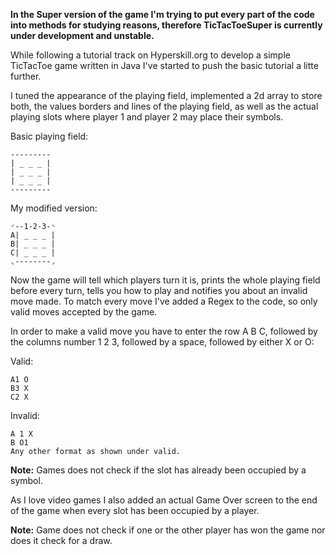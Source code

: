 **In the Super version of the game I'm trying to put every part of the code into methods
for studying reasons, therefore TicTacToeSuper is currently under development 
and unstable.**

While following a tutorial track on Hyperskill.org to develop a simple TicTacToe game
written in Java I've started to push the basic tutorial a litte further.

I tuned the appearance of the playing field, implemented a 2d array to store both,
the values borders and lines of the playing field, as well as the actual
playing slots where player 1 and player 2 may place their symbols.

Basic playing field:
```
---------
| _ _ _ |
| _ _ _ |    
| _ _ _ |
---------
```
My modified version:
```
◜--1-2-3-◝
A| _ _ _ |
B| _ _ _ |    
C| _ _ _ |
◟--------◞
```

Now the game will tell which players turn it is, prints the whole playing field before
every turn, tells you how to play and notifies you about an invalid move made. 
To match every move I've added a Regex to the code, so only valid moves accepted
by the game.

In order to make a valid move you have to enter the row A B C, followed by the columns
number 1 2 3, followed by a space, followed by either X or O:

Valid:
```
A1 O
B3 X
C2 X
```
Invalid:
```
A 1 X
B O1
Any other format as shown under valid.
```

**Note:** Games does not check if the slot has already been occupied by a symbol.


As I love video games I also added an actual Game Over screen to the end of the game
when every slot has been occupied by a player.

**Note:** Game does not check if one or the other player has won the game nor does
it check for a draw.




